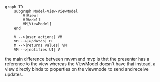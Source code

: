 ```mermaid
graph TD
    subgraph Model-View-ViewModel
        V[View]
        M[Model]
        VM[ViewModel]
    end

    V -->|user actions| VM
    VM -->|updates| M
    M -->|returns values| VM
    VM -->|notifies UI| V
```

the main difference between mvvm and mvp is that the presenter has a 
reference to the view whereas the ViewModel doesn't have that instead,
a view directly binds to properties on the viewmodel to send and receive
updates.